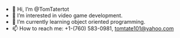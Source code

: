 - 👋 Hi, I’m @TomTatertot
- 👀 I’m interested in video game development.
- 🌱 I’m currently learning object oriented programming.
- 📫 How to reach me: +1-(760) 583-0981, tomtate101@yahoo.com

<!---
TomTatertot/TomTatertot is a ✨ special ✨ repository because its `README.md` (this file) appears on your GitHub profile.
You can click the Preview link to take a look at your changes.
--->
